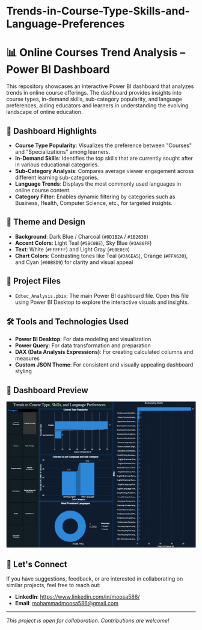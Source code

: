 # Trends-in-Course-Type-Skills-and-Language-Preferences
# 📊 Online Courses Trend Analysis – Power BI Dashboard

This repository showcases an interactive Power BI dashboard that analyzes trends in online course offerings. The dashboard provides insights into course types, in-demand skills, sub-category popularity, and language preferences, aiding educators and learners in understanding the evolving landscape of online education.

## 🚀 Dashboard Highlights

- **Course Type Popularity**: Visualizes the preference between "Courses" and "Specializations" among learners.
- **In-Demand Skills**: Identifies the top skills that are currently sought after in various educational categories.
- **Sub-Category Analysis**: Compares average viewer engagement across different learning sub-categories.
- **Language Trends**: Displays the most commonly used languages in online course content.
- **Category Filter**: Enables dynamic filtering by categories such as Business, Health, Computer Science, etc., for targeted insights.

## 🎨 Theme and Design

- **Background**: Dark Blue / Charcoal (`#0D1B2A` / `#1B263B`)
- **Accent Colors**: Light Teal (`#5BC0BE`), Sky Blue (`#3A86FF`)
- **Text**: White (`#FFFFFF`) and Light Gray (`#E0E0E0`)
- **Chart Colors**: Contrasting tones like Teal (`#3A6EA5`), Orange (`#FFA630`), and Cyan (`#00B8D9`) for clarity and visual appeal

## 📁 Project Files

- `Edtec_Analysis.pbix`: The main Power BI dashboard file. Open this file using Power BI Desktop to explore the interactive visuals and insights.

## 🛠 Tools and Technologies Used

- **Power BI Desktop**: For data modeling and visualization
- **Power Query**: For data transformation and preparation
- **DAX (Data Analysis Expressions)**: For creating calculated columns and measures
- **Custom JSON Theme**: For consistent and visually appealing dashboard styling

## 📸 Dashboard Preview

![Dashboard Preview](https://github.com/Moosa25/Trends-in-Course-Type-Skills-and-Language-Preferences/blob/main/Pre-View%20of%20Dashboard.png)



## 🤝 Let's Connect

If you have suggestions, feedback, or are interested in collaborating on similar projects, feel free to reach out:

- **LinkedIn**: https://www.linkedin.com/in/moosa586/
- **Email**: mohammadmoosa586@gmail.com

---

*This project is open for collaboration. Contributions are welcome!*
